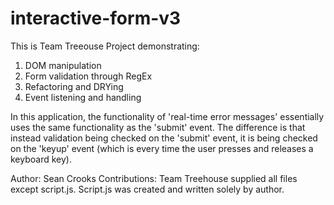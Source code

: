 # interactive-form-v3

This is Team Treeouse Project demonstrating: 
1) DOM manipulation
2) Form validation through RegEx
3) Refactoring and DRYing
4) Event listening and handling

In this application, the functionality of 'real-time error messages' essentially uses the same functionality as the 'submit' event. The difference is that instead validation being checked on the 'submit' event, it is being checked on the 'keyup' event (which is every time the user presses and releases a keyboard key).


Author: Sean Crooks
Contributions: Team Treehouse supplied all files except script.js. Script.js was created and written solely by author. 
